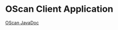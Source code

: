# OScan Client Application
[logo]: https://trello-attachments.s3.amazonaws.com/5ad77112b5cb3cd30e80b7ea/5ad77cc09d41ee6e5f8eb1e1/219c3d65da60e85a219f886b04f4836d/Logo.png

<a href="https://miraiseikou.github.io/OScanClient/" Style="">OScan JavaDoc</a>
